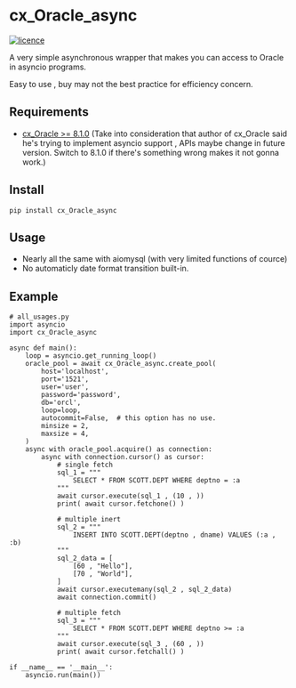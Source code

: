 # cx_Oracle_async
[![licence](https://img.shields.io/github/license/GoodManWEN/cx_Oracle_async)](https://github.com/GoodManWEN/cx_Oracle_async/blob/master/LICENSE)

A very simple asynchronous wrapper that makes you can access to Oracle in asyncio programs.

Easy to use , buy may not the best practice for efficiency concern.

## Requirements
- [cx_Oracle >= 8.1.0](https://github.com/aio-libs/aiohttp) (Take into consideration that author of cx_Oracle said he's trying to implement asyncio support , APIs maybe change in future version. Switch to 8.1.0 if there's something wrong makes it not gonna work.)

## Install

    pip install cx_Oracle_async
    
## Usage
- Nearly all the same with aiomysql (with very limited functions of cource)
- No automaticly date format transition built-in.

## Example
```Python3
# all_usages.py
import asyncio
import cx_Oracle_async

async def main():
    loop = asyncio.get_running_loop()
    oracle_pool = await cx_Oracle_async.create_pool(
        host='localhost', 
        port='1521',
        user='user', 
        password='password',
        db='orcl', 
        loop=loop,
        autocommit=False,  # this option has no use.
        minsize = 2,
        maxsize = 4,
    )
    async with oracle_pool.acquire() as connection:
        async with connection.cursor() as cursor:
            # single fetch 
            sql_1 = """
                SELECT * FROM SCOTT.DEPT WHERE deptno = :a
            """
            await cursor.execute(sql_1 , (10 , ))
            print( await cursor.fetchone() )
            
            # multiple inert
            sql_2 = """
                INSERT INTO SCOTT.DEPT(deptno , dname) VALUES (:a , :b)
            """
            sql_2_data = [
                [60 , "Hello"],
                [70 , "World"], 
            ]
            await cursor.executemany(sql_2 , sql_2_data)
            await connection.commit()
            
            # multiple fetch
            sql_3 = """
                SELECT * FROM SCOTT.DEPT WHERE deptno >= :a
            """
            await cursor.execute(sql_3 , (60 , ))
            print( await cursor.fetchall() )

if __name__ == '__main__':
    asyncio.run(main())
```
